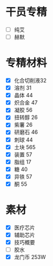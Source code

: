 # 干员专精
- [ ] 纯艾
- [ ] 赫默

# 专精材料
- [x] 化合切削液32
- [x] 溶剂 31
- [x] 晶体 44
- [x] 炽合金 47
- [x] 凝胶 56
- [x] 扭转醇 26
- [x] 紫薯 26
- [x] 研磨石 46
- [x] 刺球 44
- [x] 土块 565
- [x] 装置 57
- [x] 脂组 17
- [x] 糖 40
- [x] 异铁 57
- [x] 酮 55

# 素材
- [x] 医疗芯片
- [x] 辅助芯片
- [x] 技巧概要
- [ ] 胶水
- [x] 龙门币 253W
